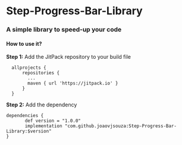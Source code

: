 # Step-Progress-Bar-Library
### A simple library to speed-up your code

#### How to use it?

**Step 1:** Add the JitPack repository to your build file

	  allprojects {
		  repositories {
		  	...
			maven { url 'https://jitpack.io' }
		  }
	  }
    
**Step 2:** Add the dependency

	dependencies {
           def version = "1.0.0"
	       implementation "com.github.joaovjsouza:Step-Progress-Bar-Library:$version"
	}
  
